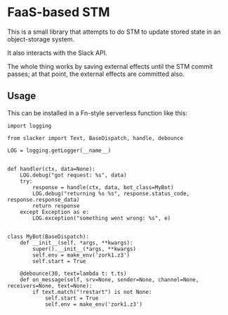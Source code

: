 # FaaS-based STM

This is a small library that attempts to do STM to update stored
state in an object-storage system.

It also interacts with the Slack API.

The whole thing works by saving external effects until the
STM commit passes; at that point, the external effects are
committed also.

## Usage

This can be installed in a Fn-style serverless function like this:

    import logging
    
    from slacker import Text, BaseDispatch, handle, debounce
    
    LOG = logging.getLogger(__name__)
    
    
    def handler(ctx, data=None):
        LOG.debug("got request: %s", data)
        try:
            response = handle(ctx, data, bot_class=MyBot)
            LOG.debug("returning %s %s", response.status_code, response.response_data)
            return response
        except Exception as e:
            LOG.exception("something went wrong: %s", e)
    
    
    class MyBot(BaseDispatch):
        def __init__(self, *args, **kwargs):
            super().__init__(*args, **kwargs)
            self.env = make_env('zork1.z3')
            self.start = True
    
        @debounce(30, text=lambda t: t.ts)
        def on_message(self, srv=None, sender=None, channel=None, receivers=None, text=None):
            if text.match("!restart") is not None:
                self.start = True
                self.env = make_env('zork1.z3')
